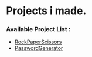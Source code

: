 # Projects i made.

### Available Project List :
- [RockPaperScissors](https://github.com/quebeh200/quebeh200/tree/main/Python/RockPaperScissors)
- <a href="/PasswordGenerator">PasswordGenerator</a>
